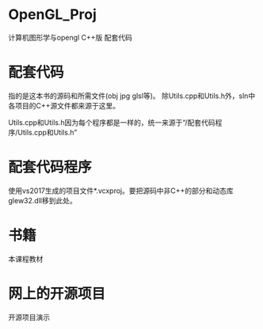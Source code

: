 # OpenGL_Proj
计算机图形学与opengl C++版 配套代码

# 配套代码
指的是这本书的源码和所需文件(obj jpg glsl等)。
  除Utils.cpp和Utils.h外，sln中各项目的C++源文件都来源于这里。
  
  Utils.cpp和Utils.h因为每个程序都是一样的，统一来源于“/配套代码程序/Utils.cpp和Utils.h”

# 配套代码程序
使用vs2017生成的项目文件*.vcxproj。要把源码中非C++的部分和动态库glew32.dll移到此处。

# 书籍
本课程教材

# 网上的开源项目
开源项目演示
